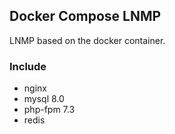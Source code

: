 ## Docker Compose LNMP

LNMP based on the docker container.

### Include
- nginx
- mysql 8.0
- php-fpm 7.3
- redis
